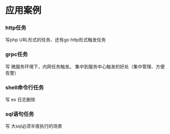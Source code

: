 # 应用案例


### http任务
写php URL形式的任务、还有go http形式触发任务


### grpc任务
写 微服务环境下，内网任务触发。
集中到服务中心触发的好处（集中管理、方便告警）


### shell命令行任务
写  es 日志删除


### sql语句任务
写 大sql必须半夜执行的场景